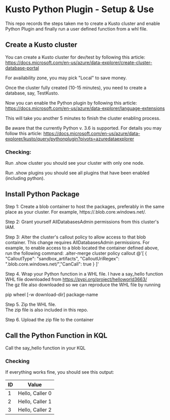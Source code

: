 # Kusto Python Plugin - Setup & Use
This repo records the steps taken me to create a Kusto cluster and enable Python Plugin and finally run a user defined function from a whl file.

## Create a Kusto cluster
You can create a Kusto cluster for dev/test by following this article: 
https://docs.microsoft.com/en-us/azure/data-explorer/create-cluster-database-portal

For availability zone, you may pick "Local" to save money.

Once the cluster fully created (10-15 minutes), you need to create a database, say, TestKusto.

Now you can enable the Python plugin by following this article:
https://docs.microsoft.com/en-us/azure/data-explorer/language-extensions

This will take you another 5 minutes to finish the cluster enabling process.

Be aware that the currently Python v. 3.6 is supported. For details you may follow this article: 
https://docs.microsoft.com/en-us/azure/data-explorer/kusto/query/pythonplugin?pivots=azuredataexplorer

### Checking:
Run .show cluster you should see your cluster with only one node.

Run .show plugins you should see all plugins that have been enabled (including python).

## Install Python Package
Step 1: Create a blob container to host the packages, preferably in the same place as your cluster. For example, 
https://<blob account name>.blob.core.windows.net/<container name>.

Step 2: Grant yourself AllDatabasesAdmin permissions from this cluster's IAM.
  
Step 3: Alter the cluster's callout policy to allow access to that blob container.
This change requires AllDatabasesAdmin permissions. For example, to enable access to a blob located the container defined above, run the following command:
.alter-merge cluster policy callout @'[ { "CalloutType": "sandbox_artifacts", "CalloutUriRegex": "<blob account name>.blob.core.windows.net/<container name>","CanCall": true } ]'
  
Step 4. Wrap your Python function in a WHL file.
I have a say_hello function WHL file downloaded from https://pypi.org/project/helloworld3663/   
The gz file also downloaded so we can reproduce the WHL file by running 

pip wheel [-w download-dir] package-name
  
Step 5. Zip the WHL file.  
The zip file is also included in this repo.  
  
Step 6. Upload the zip file to the container

## Call the Python Function in KQL   
Call the say_hello function in your KQL

### Checking
If everything works fine, you should see this output:
  
| ID	| Value |
|-----|-----------------|  
|1|	Hello, Caller 0|
|2|	Hello, Caller 1|
|3|	Hello, Caller 2|
